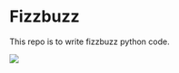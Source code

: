 # Fizzbuzz

This repo is to write fizzbuzz python code.

![](http://goos.wiki/images/thumb/c/c5/FuckYouNVIDIA.png/225px-FuckYouNVIDIA.png)


